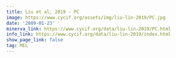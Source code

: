 ```yaml
---
title: Liu et al, 2019 - PC
image: https://www.cycif.org/assets/img/liu-lin-2019/PC.jpg
date: '2009-01-23'
minerva_link: https://www.cycif.org/data/liu-lin-2019/PC.html
info_link: https://www.cycif.org/data/liu-lin-2019/index.html
show_page_link: false
tag: MEL
---
```

